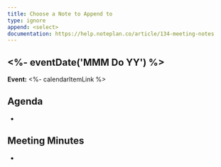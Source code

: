 ```yaml
---
title: Choose a Note to Append to
type: ignore
append: <select>
documentation: https://help.noteplan.co/article/134-meeting-notes
---
```

## <%- eventDate('MMM Do YY') %>
**Event:**  <%- calendarItemLink %>

## Agenda
- 

## Meeting Minutes
- 
